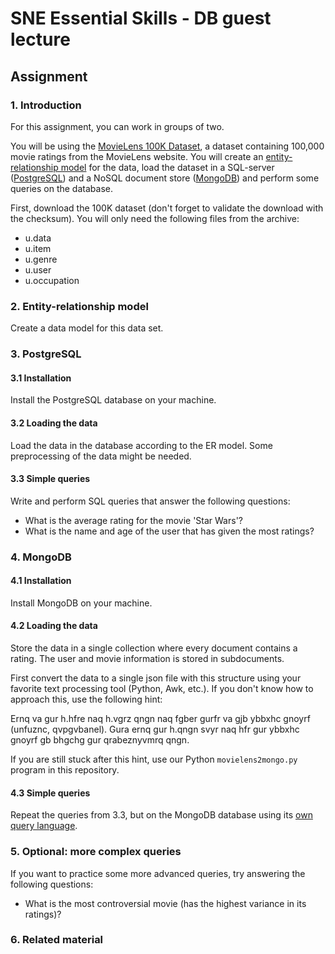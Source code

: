 # SNE Essential Skills - DB guest lecture

## Assignment

### 1. Introduction

For this assignment, you can work in groups of two. 

You will be using the [MovieLens 100K Dataset][1-1], a dataset containing
100,000 movie ratings from the MovieLens website. You will create an
[entity-relationship model][1-2] for the data, load the dataset in a SQL-server
([PostgreSQL][1-3]) and a NoSQL document store ([MongoDB][1-4]) and perform
some queries on the database.
 
First, download the 100K dataset (don't forget to validate the download with
the checksum). You will only need the following files from the archive:

 - u.data
 - u.item
 - u.genre
 - u.user
 - u.occupation

[1-1]: http://grouplens.org/datasets/movielens/100k/
[1-2]: https://en.wikipedia.org/wiki/Entity%E2%80%93relationship_model
[1-3]: http://www.postgresql.org
[1-4]: https://www.mongodb.org

### 2. Entity-relationship model

Create a data model for this data set.  

### 3. PostgreSQL

#### 3.1 Installation

Install the PostgreSQL database on your machine.

#### 3.2 Loading the data

Load the data in the database according to the ER model. Some preprocessing of
the data might be needed.

#### 3.3 Simple queries

Write and perform SQL queries that answer the following questions:

 - What is the average rating for the movie 'Star Wars'?
 - What is the name and age of the user that has given the most ratings?

### 4. MongoDB

#### 4.1 Installation

Install MongoDB on your machine.

#### 4.2 Loading the data

Store the data in a single collection where every document contains a rating.
The user and movie information is stored in subdocuments. 

First convert the data to a single json file with this structure using your
favorite text processing tool (Python, Awk, etc.). If you don't know how to
approach this, use the following hint:

Ernq va gur h.hfre naq h.vgrz qngn naq fgber gurfr va gjb ybbxhc gnoyrf
(unfuznc, qvpgvbanel). Gura ernq gur h.qngn svyr naq hfr gur ybbxhc gnoyrf gb
bhgchg gur qrabeznyvmrq qngn.

If you are still stuck after this hint, use our Python `movielens2mongo.py`
program in this repository. 

#### 4.3 Simple queries

Repeat the queries from 3.3, but on the MongoDB database using its [own query
language][4-1].

[4-1]: http://docs.mongodb.org/manual/tutorial/query-documents/

### 5. Optional: more complex queries

If you want to practice some more advanced queries, try answering the following
questions:

 - What is the most controversial movie (has the highest variance in its
   ratings)?

### 6. Related material
